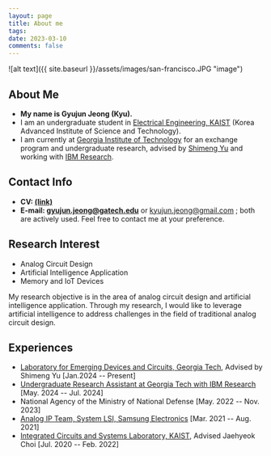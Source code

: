 ```yaml
---
layout: page
title: About me
tags: 
date: 2023-03-10
comments: false
---
```

![alt text]({{ site.baseurl }}/assets/images/san-francisco.JPG "image")

## About Me
* <b>My name is Gyujun Jeong (Kyu).</b>
* I am an undergraduate student in <a href="https://ee.kaist.ac.kr/en/">Electrical Engineering, KAIST</a> (Korea Advanced Institute of Science and Technology).
* I am currently at <a href="https://ece.gatech.edu/">Georgia Institute of Technology</a> for an exchange program and undergraduate research, advised by <a href="https://shimeng.ece.gatech.edu/">Shimeng Yu</a> and working with <a href="https://research.ibm.com/">IBM Research</a>. <br>

## Contact Info
* <b>CV: <a href="https://drive.google.com/file/d/1LT-fcVCiSOm-3IK-0p3YyXvrdoWwa0Ca/preview">(link)</a></b>
* <b>E-mail: <a href="mailto:gyujun.jeong@gatech.edu">gyujun.jeong@gatech.edu</a></b> or <a href="mailto:kyujun.jeong@gmail.com">kyujun.jeong@gmail.com</a> ; both are actively used. Feel free to contact me at your preference.

## Research Interest
* Analog Circuit Design
* Artificial Intelligence Application
* Memory and IoT Devices<br>

My research objective is in the area of analog circuit design and artificial intelligence application. Through my research, I would like to leverage artificial intelligence to address challenges in the field of traditional analog circuit design.

## Experiences
* <a href="https://shimeng.ece.gatech.edu/">Laboratory for Emerging Devices and Circuits, Georgia Tech</a>, Advised by Shimeng Yu [Jan.2024 -- Present]
* <a href="https://research.ibm.com/">Undergraduate Research Assistant at Georgia Tech with IBM Research</a> [May. 2024 -- Jul. 2024]
* National Agency of the Ministry of National Defense [May. 2022 -- Nov. 2023]
* <a href="https://semiconductor.samsung.com/about-us/business-area/system-lsi/">Analog IP Team, System LSI, Samsung Electronics</a> [Mar. 2021 -- Aug. 2021]
* <a href="https://www.icsl.kaist.ac.kr">Integrated Circuits and Systems Laboratory, KAIST</a>, Advised Jaehyeok Choi [Jul. 2020 -- Feb. 2022]
<!-- <a href="http://hsnl.kaist.ac.kr">High-Speed Nanoelectronics Laboratory, KAIST</a>, Advised by Kyeonghoon Yang [Dec. 2019 -- Feb. 2020]-->
